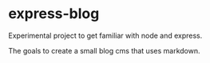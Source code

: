 express-blog
============

Experimental project to get familiar with node and express.

The goals to create a small blog cms that uses markdown.
